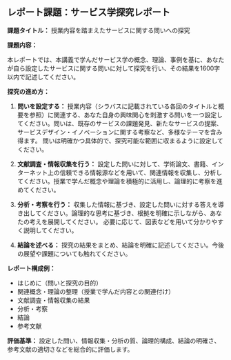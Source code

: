 ## レポート課題：サービス学探究レポート

**課題タイトル：**  授業内容を踏まえたサービスに関する問いへの探究

**課題内容：**

本レポートでは、本講義で学んだサービス学の概念、理論、事例を基に、あなたが自ら設定したサービスに関する問いに対して探究を行い、その結果を1600字以内で記述してください。

**探究の進め方：**

1. **問いを設定する：**  授業内容（シラバスに記載されている各回のタイトルと概要を参照）に関連する、あなた自身の興味関心を刺激する問いを一つ設定してください。問いは、既存のサービスの課題発見、新たなサービスの提案、サービスデザイン・イノベーションに関する考察など、多様なテーマを含み得ます。  問いは明確かつ具体的で、探究可能な範囲に収まるように設定してください。

2. **文献調査・情報収集を行う：** 設定した問いに対して、学術論文、書籍、インターネット上の信頼できる情報源などを用いて、関連情報を収集し、分析してください。授業で学んだ概念や理論を積極的に活用し、論理的に考察を進めてください。

3. **分析・考察を行う：** 収集した情報に基づき、設定した問いに対する答えを導き出してください。論理的な思考に基づき、根拠を明確に示しながら、あなたの考えを展開してください。  必要に応じて、図表などを用いて分かりやすく説明してください。

4. **結論を述べる：** 探究の結果をまとめ、結論を明確に記述してください。今後の展望や課題についても触れてください。

**レポート構成例：**

* はじめに（問いと探究の目的）
* 関連概念・理論の整理（授業で学んだ内容との関連付け）
* 文献調査・情報収集の結果
* 分析・考察
* 結論
* 参考文献


**評価基準：**  設定した問い、情報収集・分析の質、論理的構成、結論の明確さ、参考文献の適切さなどを総合的に評価します。
